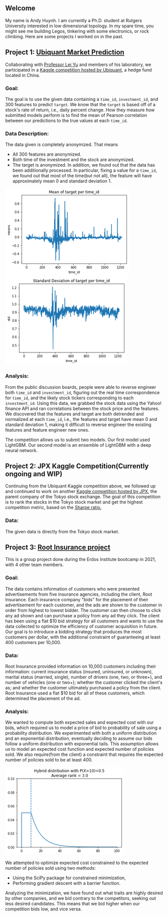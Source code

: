 ## Welcome

My name is Andy Huynh. I am currently a Ph.D. student at Rutgers University interested in low dimensional topology. In my spare time, you might see me building Legos, tinkering with some electronics, or rock climbing. Here are some projects I worked on in the past.


## Project 1: [Ubiquant Market Prediction](https://github.com/andyhuynh92/Ubiquant-Comp)

Collaborating with [Professor Lei Yu](https://alcoholstudies.rutgers.edu/people/faculty/lei-yu/) and members of his laboratory, we participated in a [Kaggle competition hosted by Ubiquant](https://www.kaggle.com/competitions/ubiquant-market-prediction), a hedge fund located in China. 

### Goal: 

The goal is to use the given data containing a `time_id`, `investment_id`, and 300 features to predict `target`. We know that the `target` is based off of a stock's rate of return, i.e., daily percent change. How they measure how submitted models perform is to find the mean of Pearson correlation between our predictions to the true values at each `time_id`. 

### Data Description: 

The data given is completely anonymized. That means
- All 300 features are anonymized. 
- Both time of the investment and the stock are anonymized. 
- The target is anonymized. 
In addition, we found out that the data has been additionally processed. In particular, fixing a value for a `time_id`, we found out that most of the time(but not all), the feature will have approximately mean 0 and standard deviation 1.

![](img/targetmeans.png)
![](img/targetstd.png)

### Analysis:

From the public discussion boards, people were able to reverse engineer both `time_id` and `investment_id`, figuring out the real time correspondence for `time_id`, and the likely stock tickers corresponding to each `investment_id`. Using this data, we grabbed the stock data using the Yahoo! finance API and ran correlations between the stock price and the features. We discovered that the features and target are both detrended and normalized at each `time_id`, i.e., the features and target have mean 0 and standard deviation 1, making it difficult to reverse engineer the existing features and feature engineer new ones.

The competition allows us to submit two models. Our first model used LightGBM. Our second model is an ensemble of LightGBM with a deep neural network.

## Project 2: JPX Kaggle Competition(Currently ongoing and WIP)

Continuing from the Ubiquant Kaggle competition above, we followed up and continued to work on another [Kaggle competition hosted by JPX](https://www.kaggle.com/competitions/jpx-tokyo-stock-exchange-prediction), the parent company of the Tokyo stock exchange. The goal of this competition is to rank the stocks in the Tokyo stock market and get the highest competition metric, based on the [Sharpe ratio.](https://en.wikipedia.org/wiki/Sharpe_ratio)

### Data:
The given data is directly from the Tokyo stock market. 


## Project 3: [Root Insurance project](https://github.com/gedwards09/Root-it)

This is a group project done during the Erdos Institute bootcamp in 2021, with 4 other team members.

### Goal:

The data contains information of customers who were presented advertisements from five insurance agencies, including the client, Root Insurance. Each insurance company "bids" for the placement of their advertisement for each customer, and the ads are shown to the customer in order from highest to lowest bidder. The customer can then choose to click any ad shown and can purchase a policy from any ad they click. The client has been using a flat \$10 bid strategy for all customers and wants to use the data collected to optimize the efficiency of customer acquisition in future. Our goal is to introduce a bidding strategy that produces the most customers per dollar, with the additional constraint of guaranteeing at least 400 customers per 10,000.

### Data:

Root Insurance provided information on 10,000 customers including their information: current insurance status (insured, uninsured, or unknown), marital status (married, single), number of drivers (one, two, or three+), and number of vehicles (one or two+); whether the customer clicked the client's as; and whether the customer ultimately purchased a policy from the client. Root Insurance used a flat \$10 bid for all of these customers, which determined the placement of the ad.

### Analysis:

We wanted to compute both expected sales and expected cost with our bids, which required us to model a price of bid to probability of sale using a probability distribution. We experimented with both a uniform distribution and an exponential distribution, eventually deciding to assume our bids follow a uniform distribution with exponential tails. This assumption allows us to model an expected cost function and expected number of policies sold. We also require(from the client) a constraint that requires the expected number of policies sold to be at least 400. 

![](img/hybriddistribution.png)

We attempted to optimize expected cost constrained to the expected number of policies sold using two methods:
- Using the SciPy package for constrained minimization,
- Performing gradient descent with a barrier function.

Analyzing the minimization, we have found out what traits are highly desired by other companies, and we bid contrary to the competitors, seeking out less desired candidates. This means that we bid higher when our competition bids low, and vice versa. 
